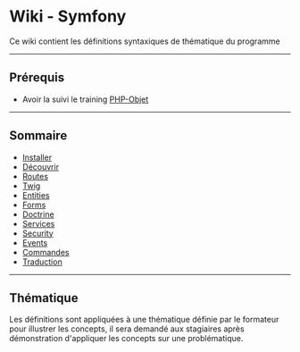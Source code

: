 # Wiki - Symfony

Ce wiki contient les définitions syntaxiques de thématique du programme

___

## Prérequis

* Avoir la suivi le training [PHP-Objet](https://github.com/seeren-training/PHP-Object)

___

## Sommaire

* [Installer](https://github.com/seeren-training/PHP-Object/wiki/01)
* [Découvrir](https://github.com/seeren-training/PHP-Object/wiki/02)
* [Routes](https://github.com/seeren-training/PHP-Object/wiki/03)
* [Twig](https://github.com/seeren-training/PHP-Object/wiki/04)
* [Entities](https://github.com/seeren-training/PHP-Object/wiki/05)
* [Forms](https://github.com/seeren-training/PHP-Object/wiki/06)
* [Doctrine](https://github.com/seeren-training/PHP-Object/wiki/07)
* [Services](https://github.com/seeren-training/PHP-Object/wiki/08)
* [Security](https://github.com/seeren-training/PHP-Object/wiki/09)
* [Events](https://github.com/seeren-training/PHP-Object/wiki/10)
* [Commandes](https://github.com/seeren-training/PHP-Object/wiki/11)
* [Traduction](https://github.com/seeren-training/PHP-Object/wiki/12)

___

## Thématique

Les définitions sont appliquées à une thématique définie par le formateur pour illustrer les concepts, il sera demandé aux stagiaires après démonstration d'appliquer les concepts sur une problématique.
